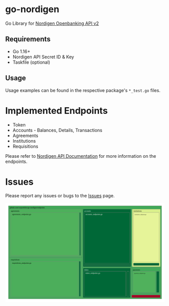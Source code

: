 # go-nordigen
Go Library for [Nordigen Openbanking API v2](https://nordigen.com/en/account_information_documenation/api-documention/overview/)

## Requirements
- Go 1.16+
- Nordigen API Secret ID & Key
- Taskfile (optional)

## Usage
Usage examples can be found in the respective package's `*_test.go` files.

# Implemented Endpoints
- Token 
- Accounts - Balances, Details, Transactions
- Agreements
- Institutions
- Requisitions

Please refer to [Nordigen API Documentation](https://nordigen.com/en/docs/account-information/integration/parameters-and-responses/) for more information on the endpoints.

# Issues
Please report any issues or bugs to the [Issues](https://github.com/weportfolio/go-nordigen/issues) page.

![pkg-coverage-img](./assets/cover-treemap.svg?raw=true "Unit Test Coverage Image")